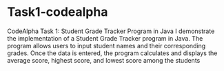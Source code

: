 # Task1-codealpha
CodeAlpha Task 1: Student Grade Tracker Program in Java  I demonstrate the implementation of a Student Grade Tracker program in Java. The program allows users to input student names and their corresponding grades. Once the data is entered, the program calculates and displays the average score, highest score, and lowest score among the students
